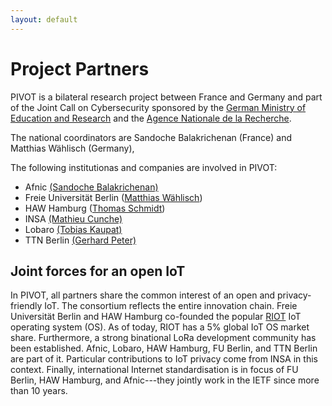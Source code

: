 ```yaml
---
layout: default
---
```


# Project Partners

PIVOT is a bilateral research project between France and Germany and part
of the Joint Call on Cybersecurity sponsored by the [German Ministry of
Education and Research](https://www.bmbf.de/en/index.html) and the [Agence
Nationale de la Recherche](https://anr.fr/en/).

 The national coordinators are Sandoche Balakrichenan (France) and Matthias W&auml;hlisch (Germany),

The following institutionas and companies are involved in PIVOT:

 * Afnic [(Sandoche Balakrichenan)](https://www.afnic.fr/en/associating-excellence/who-we-are/team/sandoche-balakrichenan/)
 *  Freie Universit&auml;t Berlin ([Matthias W&auml;hlisch](http://www.mi.fu-berlin.de/en/inf/groups/ilab/members/waehlisch.html))
 * HAW Hamburg ([Thomas Schmidt](https://inet.haw-hamburg.de/members/schmidt))
 * INSA [(Mathieu Cunche)](https://perso.citi-lab.fr/mcunche/)
 * Lobaro [(Tobias Kaupat)](https://www.lobaro.com/)
 * TTN Berlin [(Gerhard Peter)](https://www.linkedin.com/in/gerhard-peter/)

## Joint forces for an open IoT

In PIVOT, all partners share the common interest of an open and privacy-friendly IoT.
The consortium reflects the entire innovation chain. 
Freie Universit&auml;t Berlin and HAW Hamburg co-founded the popular
[RIOT](https://riot-os.org) IoT operating system (OS). As of today, RIOT has a 5% global IoT OS
market share. Furthermore, a strong binational LoRa development community has been
established.  Afnic, Lobaro, HAW Hamburg, FU Berlin, and TTN Berlin are part of
it. Particular contributions to IoT privacy come from INSA in this
context. Finally, international Internet standardisation is in focus of FU
Berlin, HAW Hamburg, and Afnic---they jointly work in the IETF since more than 10
years.

